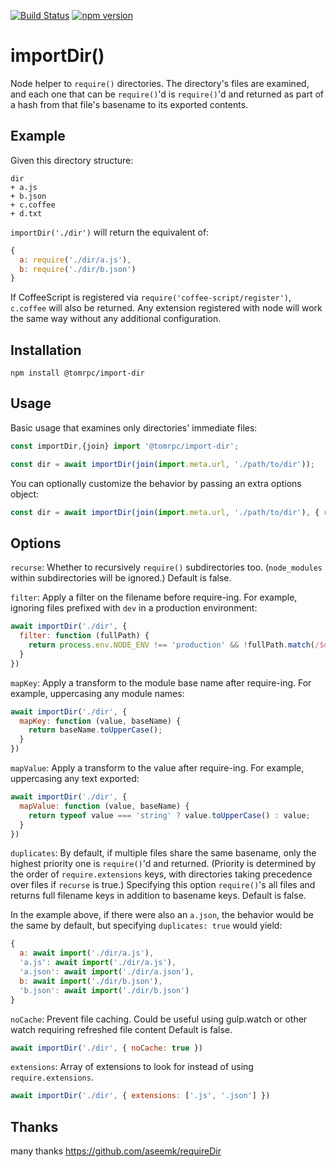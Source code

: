 [![Build Status](https://travis-ci.org/npmstudy/import-dir.svg?branch=master)](https://travis-ci.org/npmstudy/import-dir)
[![npm version](https://badge.fury.io/js/import-dir.svg)](http://badge.fury.io/js/import-dir)

# importDir()

Node helper to `require()` directories. The directory's files are examined,
and each one that can be `require()`'d is `require()`'d and returned as part
of a hash from that file's basename to its exported contents.

## Example

Given this directory structure:

```
dir
+ a.js
+ b.json
+ c.coffee
+ d.txt
```

`importDir('./dir')` will return the equivalent of:

```js
{
  a: require('./dir/a.js'),
  b: require('./dir/b.json')
}
```

If CoffeeScript is registered via `require('coffee-script/register')`,
`c.coffee` will also be returned. Any extension registered with node will work the same way without any additional configuration.

## Installation

```
npm install @tomrpc/import-dir
```


## Usage

Basic usage that examines only directories' immediate files:

```js
const importDir,{join} import '@tomrpc/import-dir';

const dir = await importDir(join(import.meta.url, './path/to/dir'));
```

You can optionally customize the behavior by passing an extra options object:

```js
const dir = await importDir(join(import.meta.url, './path/to/dir'), { recurse: true });
```

## Options

`recurse`: Whether to recursively `require()` subdirectories too.
(`node_modules` within subdirectories will be ignored.)
Default is false.

`filter`: Apply a filter on the filename before require-ing. For example, ignoring files prefixed with `dev` in a production environment:

```js
await importDir('./dir', {
  filter: function (fullPath) {
    return process.env.NODE_ENV !== 'production' && !fullPath.match(/$dev/);
  }
})
```

`mapKey`: Apply a transform to the module base name after require-ing. For example, uppercasing any module names:

```js
await importDir('./dir', {
  mapKey: function (value, baseName) {
    return baseName.toUpperCase();
  }
})
```

`mapValue`: Apply a transform to the value after require-ing. For example, uppercasing any text exported:

```js
await importDir('./dir', {
  mapValue: function (value, baseName) {
    return typeof value === 'string' ? value.toUpperCase() : value;
  }
})
```

`duplicates`: By default, if multiple files share the same basename, only the
highest priority one is `require()`'d and returned. (Priority is determined by
the order of `require.extensions` keys, with directories taking precedence
over files if `recurse` is true.) Specifying this option `require()`'s all
files and returns full filename keys in addition to basename keys.
Default is false.

In the example above, if there were also an `a.json`, the behavior would
be the same by default, but specifying `duplicates: true` would yield:

```js
{
  a: await import('./dir/a.js'),
  'a.js': await import('./dir/a.js'),
  'a.json': await import('./dir/a.json'),
  b: await import('./dir/b.json'),
  'b.json': await import('./dir/b.json')
}
```

`noCache`: Prevent file caching. Could be useful using gulp.watch or other watch requiring refreshed file content Default is false.

```js
await importDir('./dir', { noCache: true })
```

`extensions`: Array of extensions to look for instead of using `require.extensions`.

```js
await importDir('./dir', { extensions: ['.js', '.json'] })
```

## Thanks

many thanks https://github.com/aseemk/requireDir